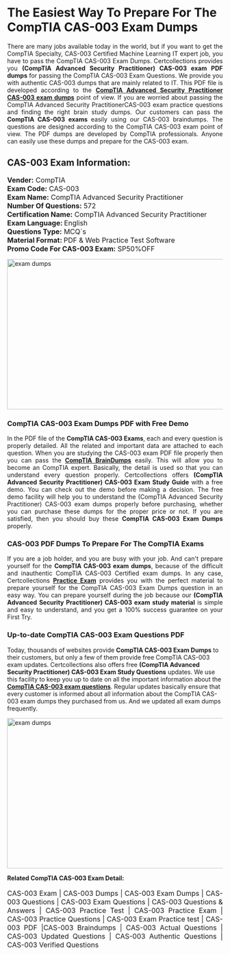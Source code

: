 <h1>The Easiest Way To Prepare For The CompTIA CAS-003 Exam Dumps</h1> <p style="text-align:justify">There are many jobs available today in the world, but if you want to get the CompTIA Specialty, CAS-003 Certified Machine Learning IT expert job, you have to pass the CompTIA CAS-003 Exam Dumps. Certcollections provides you <strong>(CompTIA Advanced Security Practitioner) CAS-003 exam PDF dumps</strong> for passing the CompTIA CAS-003 Exam Questions. We provide you with authentic CAS-003 dumps that are mainly related to IT. This PDF file is developed according to the <a href="https://www.certsofficial.com/comptia/cas-003-questions"><strong>CompTIA Advanced Security Practitioner CAS-003 exam dumps</strong></a> point of view. If you are worried about passing the CompTIA Advanced Security PractitionerCAS-003 exam practice questions and finding the right brain study dumps. Our customers can pass the <strong>CompTIA CAS-003 exams </strong>easily using our CAS-003 braindumps. The questions are designed according to the CompTIA CAS-003 exam point of view. The PDF dumps are developed by CompTIA professionals. Anyone can easily use these dumps and prepare for the CAS-003 exam.</p> <h2><strong>CAS-003 Exam Information:</strong></h2> <p><span style="font-size:16px"><strong>Vender:</strong> CompTIA<br /> <strong>Exam Code:</strong> CAS-003<br /> <strong>Exam Name:</strong> CompTIA Advanced Security Practitioner<br /> <strong>Number Of Questions:</strong> 572<br /> <strong>Certification Name:</strong> CompTIA Advanced Security Practitioner<br /> <strong>Exam Language: </strong>English<br /> <strong>Questions Type:</strong> MCQ`s<br /> <strong>Material Format: </strong>PDF & Web Practice Test Software<br /> <strong>Promo Code For CAS-003 Exam:</strong> SP50%OFF</span></p> <p><a href="https://www.certsofficial.com/comptia/cas-003-questions" rel="no-follow"><img alt="exam dumps" src="https://www.certcollections.com/uploads/content/certsofficial.jpg" style="height:350px; width:750px" /></a></p> <h3><strong>CompTIA CAS-003 Exam Dumps PDF with Free Demo</strong></h3> <p style="text-align:justify">In the PDF file of the <strong>CompTIA CAS-003 Exams</strong>, each and every question is properly detailed. All the related and important data are attached to each question. When you are studying the CAS-003 exam PDF file properly then you can pass the <a href="https://www.certsofficial.com/comptia-dumps"><strong>CompTIA BrainDumps</strong></a> easily. This will allow you to become an CompTIA expert. Basically, the detail is used so that you can understand every question properly. Certcollections offers <strong>(CompTIA Advanced Security Practitioner) CAS-003 Exam Study Guide</strong> with a free demo. You can check out the demo before making a decision. The free demo facility will help you to understand the (CompTIA Advanced Security Practitioner) CAS-003 exam dumps properly before purchasing, whether you can purchase these dumps for the proper price or not. If you are satisfied, then you should buy these <strong>CompTIA CAS-003 Exam Dumps</strong> properly.</p> <h3><strong>CAS-003 PDF Dumps To Prepare For The CompTIA Exams</strong></h3> <p style="text-align:justify">If you are a job holder, and you are busy with your job. And can't prepare yourself for the <strong>CompTIA CAS-003 exam dumps</strong>, because of the difficult and inauthentic CompTIA CAS-003 Certified exam dumps. In any case, Certcollections <strong><a href="https://www.certsofficial.com/">Practice Exam</a></strong> provides you with the perfect material to prepare yourself for the CompTIA CAS-003 Exam Dumps question in an easy way. You can prepare yourself during the job because our <strong>(CompTIA Advanced Security Practitioner) CAS-003 exam study material</strong> is simple and easy to understand, and you get a 100% success guarantee on your First Try.</p> <h3><strong>Up-to-date CompTIA CAS-003 Exam Questions PDF</strong></h3> <p>Today, thousands of websites provide <strong>CompTIA CAS-003 Exam Dumps</strong> to their customers, but only a few of them provide free CompTIA CAS-003 exam updates. Certcollections also offers free <strong>(CompTIA Advanced Security Practitioner) CAS-003 Exam Study Questions</strong> updates. We use this facility to keep you up to date on all the important information about the <a href="https://www.certsofficial.com/comptia/cas-003-questions"><strong>CompTIA CAS-003 exam questions</strong></a>. Regular updates basically ensure that every customer is informed about all information about the CompTIA CAS-003 exam dumps they purchased from us. And we updated all exam dumps frequently.</p> <p><a href="https://www.certsofficial.com/comptia/cas-003-questions"><img alt="exam dumps " src="https://www.certcollections.com/uploads/content/certsofficial2.jpg" style="height:350px; width:750px" /></a></p> <p style="text-align:justify"><span style="font-size:14px"><strong>Related CompTIA CAS-003 Exam Detail:</strong></span><br /> <br /> <span style="font-size:16px">CAS-003 Exam | CAS-003 Dumps | CAS-003 Exam Dumps | CAS-003 Questions | CAS-003 Exam Questions | CAS-003 Questions & Answers | CAS-003 Practice Test | CAS-003 Practice Exam | CAS-003 Practice Questions | CAS-003 Exam Practice test | CAS-003 PDF |CAS-003 Braindumps | CAS-003 Actual Questions | CAS-003 Updated Questions | CAS-003 Authentic Questions | CAS-003 Verified Questions</span></p>
